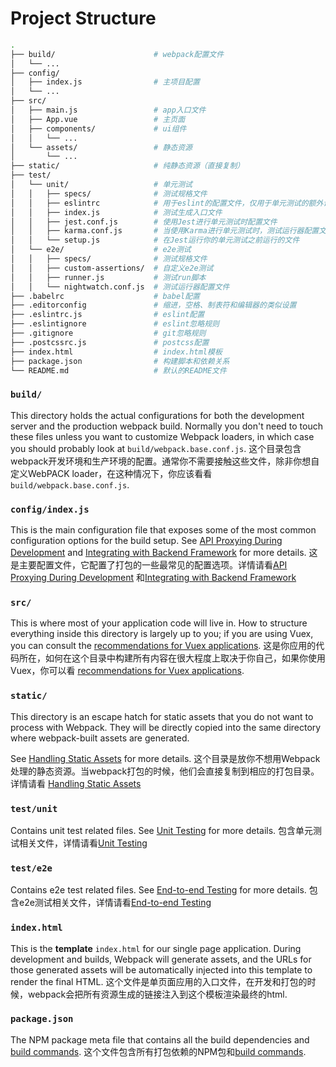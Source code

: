 # Project Structure

``` bash
.
├── build/                      # webpack配置文件
│   └── ...
├── config/
│   ├── index.js                # 主项目配置
│   └── ...
├── src/
│   ├── main.js                 # app入口文件
│   ├── App.vue                 # 主页面
│   ├── components/             # ui组件
│   │   └── ...
│   └── assets/                 # 静态资源
│       └── ...
├── static/                     # 纯静态资源（直接复制）
├── test/
│   └── unit/                   # 单元测试
│   │   ├── specs/              # 测试规格文件
│   │   ├── eslintrc            # 用于eslint的配置文件，仅用于单元测试的额外设置
│   │   ├── index.js            # 测试生成入口文件
│   │   ├── jest.conf.js        # 使用Jest进行单元测试时配置文件
│   │   ├── karma.conf.js       # 当使用Karma进行单元测试时，测试运行器配置文件
│   │   └── setup.js            # 在Jest运行你的单元测试之前运行的文件
│   └── e2e/                    # e2e测试
│   │   ├── specs/              # 测试规格文件
│   │   ├── custom-assertions/  # 自定义e2e测试
│   │   ├── runner.js           # 测试run脚本
│   │   └── nightwatch.conf.js  # 测试运行器配置文件
├── .babelrc                    # babel配置
├── .editorconfig               # 缩进，空格、制表符和编辑器的类似设置
├── .eslintrc.js                # eslint配置
├── .eslintignore               # eslint忽略规则
├── .gitignore                  # git忽略规则
├── .postcssrc.js               # postcss配置
├── index.html                  # index.html模板
├── package.json                # 构建脚本和依赖关系
└── README.md                   # 默认的README文件
```

### `build/`

This directory holds the actual configurations for both the development server and the production webpack build. Normally you don't need to touch these files unless you want to customize Webpack loaders, in which case you should probably look at `build/webpack.base.conf.js`.
这个目录包含webpack开发环境和生产环境的配置。通常你不需要接触这些文件，除非你想自定义WebPACK loader，在这种情况下，你应该看看`build/webpack.base.conf.js`.

### `config/index.js`

This is the main configuration file that exposes some of the most common configuration options for the build setup. See [API Proxying During Development](proxy.md) and [Integrating with Backend Framework](backend.md) for more details.
这是主要配置文件，它配置了打包的一些最常见的配置选项。详情请看[API Proxying During Development](proxy.md) 和[Integrating with Backend Framework](backend.md)

### `src/`

This is where most of your application code will live in. How to structure everything inside this directory is largely up to you; if you are using Vuex, you can consult the [recommendations for Vuex applications](http://vuex.vuejs.org/en/structure.html).
这是你应用的代码所在，如何在这个目录中构建所有内容在很大程度上取决于你自己，如果你使用Vuex，你可以看 [recommendations for Vuex applications](http://vuex.vuejs.org/en/structure.html).

### `static/`

This directory is an escape hatch for static assets that you do not want to process with Webpack. They will be directly copied into the same directory where webpack-built assets are generated.

See [Handling Static Assets](static.md) for more details.
这个目录是放你不想用Webpack处理的静态资源。当webpack打包的时候，他们会直接复制到相应的打包目录。
详情请看 [Handling Static Assets](static.md)

### `test/unit`

Contains unit test related files. See [Unit Testing](unit.md) for more details.
包含单元测试相关文件，详情请看[Unit Testing](unit.md)

### `test/e2e`

Contains e2e test related files. See [End-to-end Testing](e2e.md) for more details.
包含e2e测试相关文件，详情请看[End-to-end Testing](e2e.md)

### `index.html`

This is the **template** `index.html` for our single page application. During development and builds, Webpack will generate assets, and the URLs for those generated assets will be automatically injected into this template to render the final HTML.
这个文件是单页面应用的入口文件，在开发和打包的时候，webpack会把所有资源生成的链接注入到这个模板渲染最终的html.

### `package.json`

The NPM package meta file that contains all the build dependencies and [build commands](commands.md).
这个文件包含所有打包依赖的NPM包和[build commands](commands.md).

